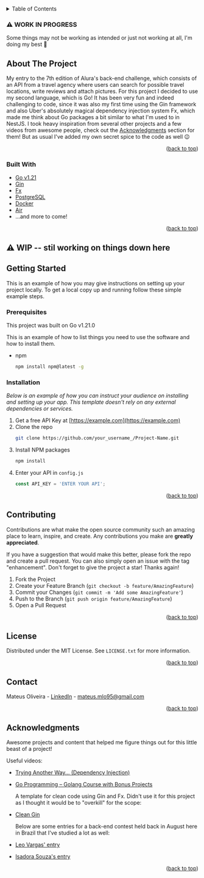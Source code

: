 <div id="top"></div>
<!--
*** Thanks for checking out the Best-README-Template. If you have a suggestion
*** that would make this better, please fork the repo and create a pull request
*** or simply open an issue with the tag "enhancement".
*** Don't forget to give the project a star!
*** Thanks again! Now go create something AMAZING! :D
-->



<!-- PROJECT LOGO -->
<br />
<!-- TABLE OF CONTENTS -->
<details>
  <summary>Table of Contents</summary>
  <ol>
    <li>
      <a href="#about-the-project">About The Project</a>
      <ul>
        <li><a href="#built-with">Built With</a></li>
      </ul>
    </li>
    <li>
      <a href="#getting-started">Getting Started</a>
      <ul>
        <li><a href="#prerequisites">Prerequisites</a></li>
        <li><a href="#installation">Installation</a></li>
      </ul>
    </li>
    <li><a href="#usage">Usage</a></li>
    <li><a href="#roadmap">Roadmap</a></li>
    <li><a href="#contributing">Contributing</a></li>
    <li><a href="#license">License</a></li>
    <li><a href="#contact">Contact</a></li>
    <li><a href="#acknowledgments">Acknowledgments</a></li>
  </ol>
</details>

### ⚠️ WORK IN PROGRESS
Some things may not be working as intended or just not working at all, I'm doing my best 🥲

<!-- ABOUT THE PROJECT -->
## About The Project

My entry to the 7th edition of Alura's back-end challenge, which consists of an API from a travel agency where users can search for possible travel locations, write reviews and attach pictures. For this project I decided to use my second language, which is Go! It has been very fun and indeed challenging to code, since it was also my first time using the Gin framework and also Uber's absolutely magical dependency injection system Fx, which made me think about Go packages a bit similar to what I'm used to in NestJS. I took heavy inspiration from several other projects and a few videos from awesome people, check out the <a href="#acknowledgments">Acknowledgments</a> section for them! But as usual I've added my own secret spice to the code as well 😉


<p align="right">(<a href="#top">back to top</a>)</p>

### Built With

* [Go v1.21](https://go.dev/)
* [Gin](https://gin-gonic.com/)
* [Fx](https://uber-go.github.io/fx/)
* [PostgreSQL](https://www.postgresql.org/)
* [Docker](https://www.docker.com/)
* [Air](https://github.com/cosmtrek/air)
* ...and more to come!

<p align="right">(<a href="#top">back to top</a>)</p>


## ⚠️ WIP -- stil working on things down here

<!-- GETTING STARTED -->
## Getting Started

This is an example of how you may give instructions on setting up your project locally.
To get a local copy up and running follow these simple example steps.

### Prerequisites

This project was built on Go v1.21.0

This is an example of how to list things you need to use the software and how to install them.
* npm
  ```sh
  npm install npm@latest -g
  ```

### Installation

_Below is an example of how you can instruct your audience on installing and setting up your app. This template doesn't rely on any external dependencies or services._

1. Get a free API Key at [https://example.com](https://example.com)
2. Clone the repo
   ```sh
   git clone https://github.com/your_username_/Project-Name.git
   ```
3. Install NPM packages
   ```sh
   npm install
   ```
4. Enter your API in `config.js`
   ```js
   const API_KEY = 'ENTER YOUR API';
   ```

<p align="right">(<a href="#top">back to top</a>)</p>


<!-- CONTRIBUTING -->
## Contributing

Contributions are what make the open source community such an amazing place to learn, inspire, and create. Any contributions you make are **greatly appreciated**.

If you have a suggestion that would make this better, please fork the repo and create a pull request. You can also simply open an issue with the tag "enhancement".
Don't forget to give the project a star! Thanks again!

1. Fork the Project
2. Create your Feature Branch (`git checkout -b feature/AmazingFeature`)
3. Commit your Changes (`git commit -m 'Add some AmazingFeature'`)
4. Push to the Branch (`git push origin feature/AmazingFeature`)
5. Open a Pull Request

<p align="right">(<a href="#top">back to top</a>)</p>



<!-- LICENSE -->
## License

Distributed under the MIT License. See `LICENSE.txt` for more information.

<p align="right">(<a href="#top">back to top</a>)</p>



<!-- CONTACT -->
## Contact

Mateus Oliveira - [LinkedIn](https://www.linkedin.com/in/mateusmlo/) - mateus.mlo95@gmail.com

<p align="right">(<a href="#top">back to top</a>)</p>



<!-- ACKNOWLEDGMENTS -->
## Acknowledgments
Awesome projects and content that helped me figure things out for this little beast of a project!

  Useful videos:
* [Trying Another Way... (Dependency Injection)](https://www.youtube.com/watch?v=8Oosc55SKrM&t=508s)
* [Go Programming – Golang Course with Bonus Projects](https://www.youtube.com/watch?v=un6ZyFkqFKo&t=10204s)

  A template for clean code using Gin and Fx. Didn't use it for this project as I thought it would be to "overkill" for the scope:
* [Clean Gin](https://github.com/dipeshdulal/clean-gin)

  Below are some entries for a back-end contest held back in August here in Brazil that I've studied a lot as well:
* [Leo Vargas' entry](https://github.com/leorcvargas/rinha-go)
* [Isadora Souza's entry](https://github.com/isadoramsouza/rinha-de-backend-go/tree/main)

<p align="right">(<a href="#top">back to top</a>)</p>
